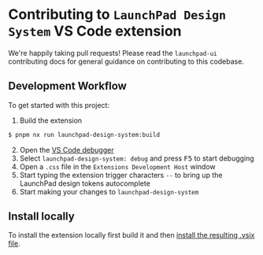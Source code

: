 # Contributing to `LaunchPad Design System` VS Code extension

We're happily taking pull requests! Please read the `launchpad-ui` contributing docs for general guidance on contributing to this codebase.

## Development Workflow

To get started with this project:

1. Build the extension

```sh
$ pnpm nx run launchpad-design-system:build
```

2. Open the [VS Code debugger](https://code.visualstudio.com/api/get-started/your-first-extension#debugging-the-extension)
3. Select `launchpad-design-system: debug` and press <kbd>F5</kbd> to start debugging
4. Open a `.css` file in the `Extensions Development Host` window
5. Start typing the extension trigger characters `--` to bring up the LaunchPad design tokens autocomplete
6. Start making your changes to `launchpad-design-system`

## Install locally

To install the extension locally first build it and then [install the resulting .vsix file](https://code.visualstudio.com/docs/editor/extension-marketplace#_install-from-a-vsix).